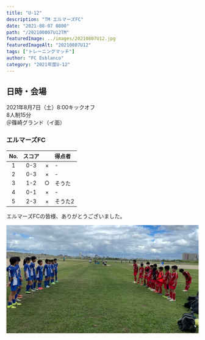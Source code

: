```yaml
---
title: "U-12"
description: "TM エルマーズFC"
date: "2021-08-07 0800"
path: "/202100807U12TM"
featuredImage: ../images/20210807U12.jpg
featuredImageAlt: "20210807U12"
tags: ["トレーニングマッチ"]
author: "FC Esblanco"
category: "2021年度U-12"
---
```


## 日時・会場

2021年8月7日（土）8:00キックオフ  
8人制15分  
＠篠崎グランド（イ面）


### エルマーズFC

| No.| スコア  |   | 得点者  |
|:--:|:------:|:-:|:--------|
| 1  | 0-3    | × |-        |
| 2  | 0-3    | × |-        |
| 3  | 1-2    | ○ |そうた    |
| 4  | 0-1    | × |-        |
| 5  | 2-3    | × |そうた2   |

<script src="https://adm.shinobi.jp/s/f9835040bccb6582c56df68b8f5ecca7"></script>


エルマーズFCの皆様、ありがとうございました。

![20210807U12](../images/20210807U12b.jpg "U12")
